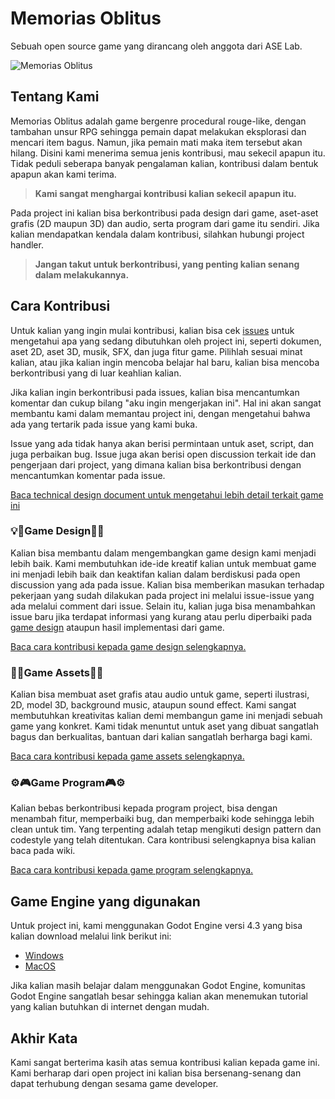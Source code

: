 # Memorias Oblitus

Sebuah open source game yang dirancang oleh anggota dari ASE Lab.

![Memorias Oblitus](https://github.com/user-attachments/assets/36a197b0-f1cf-41bf-ae33-7bfa79677b1f)

## Tentang Kami
Memorias Oblitus adalah game bergenre procedural rouge-like, dengan tambahan unsur RPG sehingga pemain dapat melakukan eksplorasi dan mencari item bagus. Namun, jika pemain mati maka item tersebut akan hilang.
Disini kami menerima semua jenis kontribusi, mau sekecil apapun itu. Tidak peduli seberapa banyak pengalaman kalian, kontribusi dalam bentuk apapun akan kami terima.

> **Kami sangat menghargai kontribusi kalian sekecil apapun itu.**

Pada project ini kalian bisa berkontribusi pada design dari game, aset-aset grafis (2D maupun 3D) dan audio, serta program dari game itu sendiri. Jika kalian mendapatkan kendala dalam kontribusi, silahkan hubungi project handler.

> **Jangan takut untuk berkontribusi, yang penting kalian senang dalam melakukannya.**

## Cara Kontribusi

Untuk kalian yang ingin mulai kontribusi, kalian bisa cek [issues](https://github.com/F201/aselab-game-dev-open-project_001/issues) untuk mengetahui apa yang sedang dibutuhkan oleh project ini, seperti dokumen, aset 2D, aset 3D, musik, SFX, dan juga fitur game. Pilihlah sesuai minat kalian, atau jika kalian ingin mencoba belajar hal baru, kalian bisa mencoba berkontribusi yang di luar keahlian kalian.

Jika kalian ingin berkontribusi pada issues, kalian bisa mencantumkan komentar dan cukup bilang "aku ingin mengerjakan ini". Hal ini akan sangat membantu kami dalam memantau project ini, dengan mengetahui bahwa ada yang tertarik pada issue yang kami buka.

Issue yang ada tidak hanya akan berisi permintaan untuk aset, script, dan juga perbaikan bug. Issue juga akan berisi open discussion terkait ide dan pengerjaan dari project, yang dimana kalian bisa berkontribusi dengan mencantumkan komentar pada issue.

[Baca technical design document untuk mengetahui lebih detail terkait game ini](https://github.com/F201/aselab-game-dev-open-project_001/wiki/Technical-Design-Document)

### 💡📝Game Design📝💡

Kalian bisa membantu dalam mengembangkan game design kami menjadi lebih baik. Kami membutuhkan ide-ide kreatif kalian untuk membuat game ini menjadi lebih baik dan keaktifan kalian dalam berdiskusi pada open discussion yang ada pada issue. Kalian bisa memberikan masukan terhadap pekerjaan yang sudah dilakukan pada project ini melalui issue-issue yang ada melalui comment dari issue. Selain itu, kalian juga bisa menambahkan issue baru jika terdapat informasi yang kurang atau perlu diperbaiki pada [game design](https://github.com/F201/aselab-game-dev-open-project_001/wiki/Technical-Design-Document) ataupun hasil implementasi dari game.

[Baca cara kontribusi kepada game design selengkapnya.](https://github.com/F201/aselab-game-dev-open-project_001/wiki/Kontribusi-untuk-Game-Design)

### 🎨🎵Game Assets🎵🎨

Kalian bisa membuat aset grafis atau audio untuk game, seperti ilustrasi, 2D, model 3D, background music, ataupun sound effect. Kami sangat membutuhkan kreativitas kalian demi membangun game ini menjadi sebuah game yang konkret. Kami tidak menuntut untuk aset yang dibuat sangatlah bagus dan berkualitas, bantuan dari kalian sangatlah berharga bagi kami.

[Baca cara kontribusi kepada game assets selengkapnya.](https://github.com/F201/aselab-game-dev-open-project_001/wiki/Kontribusi-untuk-Game-Assets)

### ⚙️🎮Game Program🎮⚙️

Kalian bebas berkontribusi kepada program project, bisa dengan menambah fitur, memperbaiki bug, dan memperbaiki kode sehingga lebih clean untuk tim. Yang terpenting adalah tetap mengikuti design pattern dan codestyle yang telah ditentukan.
Cara kontribusi selengkapnya bisa kalian baca pada wiki.

[Baca cara kontribusi kepada game program selengkapnya.](https://github.com/F201/aselab-game-dev-open-project_001/wiki/Kontribusi-untuk-Game-Program)

## Game Engine yang digunakan

Untuk project ini, kami menggunakan Godot Engine versi 4.3 yang bisa kalian download melalui link berikut ini:
- [Windows](https://godotengine.org/download/windows/)
- [MacOS](https://godotengine.org/download/macos/)

Jika kalian masih belajar dalam menggunakan Godot Engine, komunitas Godot Engine sangatlah besar sehingga kalian akan menemukan tutorial yang kalian butuhkan di internet dengan mudah.

## Akhir Kata

Kami sangat berterima kasih atas semua kontribusi kalian kepada game ini. Kami berharap dari open project ini kalian bisa bersenang-senang dan dapat terhubung dengan sesama game developer.
